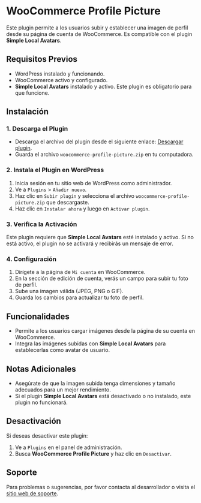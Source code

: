 # WooCommerce Profile Picture

Este plugin permite a los usuarios subir y establecer una imagen de perfil desde su página de cuenta de WooCommerce. Es compatible con el plugin **Simple Local Avatars**.

## Requisitos Previos

- WordPress instalado y funcionando.
- WooCommerce activo y configurado.
- **Simple Local Avatars** instalado y activo. Este plugin es obligatorio para que funcione.

## Instalación

### 1. Descarga el Plugin

- Descarga el archivo del plugin desde el siguiente enlace: [Descargar plugin](https://github.com/CarrilloJhonatan/woocommerce-profile-picture/archive/refs/heads/main.zip).
- Guarda el archivo `woocommerce-profile-picture.zip` en tu computadora.

### 2. Instala el Plugin en WordPress

1. Inicia sesión en tu sitio web de WordPress como administrador.
2. Ve a `Plugins` > `Añadir nuevo`.
3. Haz clic en `Subir plugin` y selecciona el archivo `woocommerce-profile-picture.zip` que descargaste.
4. Haz clic en `Instalar ahora` y luego en `Activar plugin`.

### 3. Verifica la Activación

Este plugin requiere que **Simple Local Avatars** esté instalado y activo. Si no está activo, el plugin no se activará y recibirás un mensaje de error.

### 4. Configuración

1. Dirígete a la página de `Mi cuenta` en WooCommerce.
2. En la sección de edición de cuenta, verás un campo para subir tu foto de perfil.
3. Sube una imagen válida (JPEG, PNG o GIF).
4. Guarda los cambios para actualizar tu foto de perfil.

## Funcionalidades

- Permite a los usuarios cargar imágenes desde la página de su cuenta en WooCommerce.
- Integra las imágenes subidas con **Simple Local Avatars** para establecerlas como avatar de usuario.

## Notas Adicionales

- Asegúrate de que la imagen subida tenga dimensiones y tamaño adecuados para un mejor rendimiento.
- Si el plugin **Simple Local Avatars** está desactivado o no instalado, este plugin no funcionará.

## Desactivación

Si deseas desactivar este plugin:
1. Ve a `Plugins` en el panel de administración.
2. Busca **WooCommerce Profile Picture** y haz clic en `Desactivar`.

## Soporte

Para problemas o sugerencias, por favor contacta al desarrollador o visita el [sitio web de soporte](https://clickssmaster.com).
